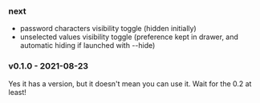 ### next
- password characters visibility toggle (hidden initially)
- unselected values visibility toggle (preference kept in drawer, and automatic hiding if launched with --hide)

<a name="v0.1.0"></a>
### v0.1.0 - 2021-08-23
Yes it has a version, but it doesn't mean you can use it. Wait for the 0.2 at least!
